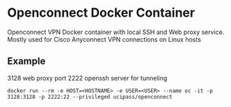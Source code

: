 # Openconnect Docker Container
Openconnect VPN Docker container with local SSH and Web proxy service. Mostly used for Cisco Anyconnect VPN connections on Linux hosts

## Example
3128 web proxy port
2222 openssh server for tunneling

    docker run --rm -e HOST=<HOSTNAME> -e USER=<USER> --name oc -it -p 3128:3128 -p 2222:22 --privileged ucipass/openconnect
